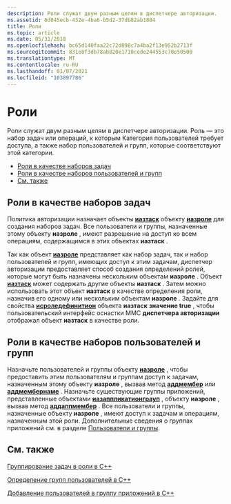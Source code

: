 ```yaml
---
description: Роли служат двум разным целям в диспетчере авторизации.
ms.assetid: 6d045ecb-432e-4ba6-b5d2-37db82ab1884
title: Роли
ms.topic: article
ms.date: 05/31/2018
ms.openlocfilehash: bc65d140faa22c72d098c7a4ba2f13e952b2713f
ms.sourcegitcommit: 831e8f3db78ab820e1710cede244553c70e50500
ms.translationtype: MT
ms.contentlocale: ru-RU
ms.lasthandoff: 01/07/2021
ms.locfileid: "103897786"
---
```

# <a name="roles"></a>Роли

Роли служат двум разным целям в диспетчере авторизации. Роль — это набор задач или операций, к которым Категория пользователей требует доступа, а также набор пользователей и групп, которые соответствуют этой категории.

-   [Роли в качестве наборов задач](#roles-as-sets-of-tasks)
-   [Роли в качестве наборов пользователей и групп](#roles-as-sets-of-users-and-groups)
-   [См. также](#related-topics)

## <a name="roles-as-sets-of-tasks"></a>Роли в качестве наборов задач

Политика авторизации назначает объекты [**иазтаск**](/windows/desktop/api/Azroles/nn-azroles-iaztask) объекту [**иазроле**](/windows/desktop/api/Azroles/nn-azroles-iazrole) для создания наборов задач. Все пользователи и группы, назначенные этому объекту **иазроле** , имеют разрешение на доступ ко всем операциям, содержащимся в этих объектах **иазтаск** .

Так как объект [**иазроле**](/windows/desktop/api/Azroles/nn-azroles-iazrole) представляет как набор задач, так и набор пользователей и групп, имеющих доступ к этим задачам, диспетчер авторизации предоставляет способ создания определений ролей, которые могут быть назначены нескольким объектам **иазроле** . Объект [**иазтаск**](/windows/desktop/api/Azroles/nn-azroles-iaztask) может содержать другие объекты **иазтаск** . Затем можно использовать этот объект **иазтаск** в качестве определения роли, назначив его одному или нескольким объектам **иазроле** . Задайте для свойства [**исроледефинитион**](/windows/desktop/api/Azroles/nf-azroles-iaztask-get_isroledefinition) объекта **иазтаск** **значение true** , чтобы пользовательский интерфейс оснастки MMC **диспетчера авторизации** отображал объект **иазтаск** в качестве роли.

## <a name="roles-as-sets-of-users-and-groups"></a>Роли в качестве наборов пользователей и групп

Назначьте пользователей и группы объекту [**иазроле**](/windows/desktop/api/Azroles/nn-azroles-iazrole) , чтобы предоставить этим пользователям и группам доступ к задачам, назначенным этому объекту **иазроле** , вызвав метод [**аддмембер**](/windows/desktop/api/Azroles/nf-azroles-iazrole-addmember) или [**аддмембернаме**](/windows/desktop/api/Azroles/nf-azroles-iazrole-addmembername) . Назначьте существующие группы приложений, представленные объектами [**иазаппликатионграуп**](/windows/desktop/api/Azroles/nn-azroles-iazapplicationgroup) , объекту **иазроле** , вызвав метод [**аддаппмембер**](/windows/desktop/api/Azroles/nf-azroles-iazrole-addappmember) . Все пользователи и группы, назначенные объекту **иазроле** , имеют доступ к задачам и операциям, назначенным этой роли. Дополнительные сведения о группах приложений см. в разделе [Пользователи и группы](users-and-groups.md).

## <a name="related-topics"></a>См. также

<dl> <dt>

[Группирование задач в роли в C++](grouping-tasks-into-roles-in-c--.md)
</dt> <dt>

[Определение групп пользователей в C++](defining-groups-of-users-in-c--.md)
</dt> <dt>

[Добавление пользователей в группу приложений в C++](adding-users-to-an-application-group-in-c--.md)
</dt> </dl>

 

 



